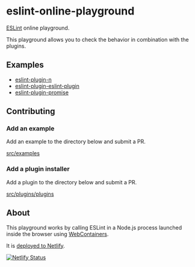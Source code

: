 # eslint-online-playground

[ESLint](https://eslint.org/) online playground.

This playground allows you to check the behavior in combination with the plugins.

## Examples

- [eslint-plugin-n](https://eslint-online-playground.netlify.app/#eslint-plugin-n)
- [eslint-plugin-eslint-plugin](https://eslint-online-playground.netlify.app/#eslint-plugin-eslint-plugin)
- [eslint-plugin-promise](https://eslint-online-playground.netlify.app/#eslint-plugin-promise)

## Contributing

### Add an example

Add an example to the directory below and submit a PR.

[src/examples](https://github.com/ota-meshi/eslint-online-playground/tree/main/src/examples)

### Add a plugin installer

Add a plugin to the directory below and submit a PR.

[src/plugins/plugins](https://github.com/ota-meshi/eslint-online-playground/tree/main/src/plugins/plugins)

## About

This playground works by calling ESLint in a Node.js process launched inside the browser using [WebContainers](https://webcontainers.io/).

It is [deployed to Netlify](https://eslint-online-playground.netlify.app/).

[![Netlify Status](https://api.netlify.com/api/v1/badges/2d9757d5-f0ac-4cd1-8b30-e1b9941edba4/deploy-status)](https://app.netlify.com/sites/eslint-online-playground/deploys)
